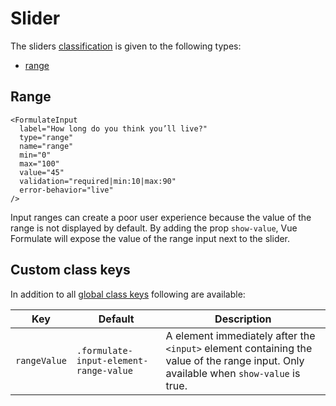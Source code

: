 # Slider

The sliders [classification](/guide/inputs/custom-inputs/#what-is-a-classification) is given to the following types:

- [range](#range)

## Range

```vue
<FormulateInput
  label="How long do you think you’ll live?"
  type="range"
  name="range"
  min="0"
  max="100"
  value="45"
  validation="required|min:10|max:90"
  error-behavior="live"
/>
```

<demo-input-range />

Input ranges can create a poor user experience because the value of the range
is not displayed by default. By adding the prop `show-value`, Vue
Formulate will expose the value of the range input next to the slider.

<demo-input-range-value />

## Custom class keys

In addition to all [global class keys](/guide/theming/#customizing-classes)
following are available:

Key             | Default                          | Description
----------------|----------------------------------|---------------------------------------------------
`rangeValue`         | `.formulate-input-element-range-value`   | A element immediately after the `<input>` element containing the value of the range input. Only available when `show-value` is true.
